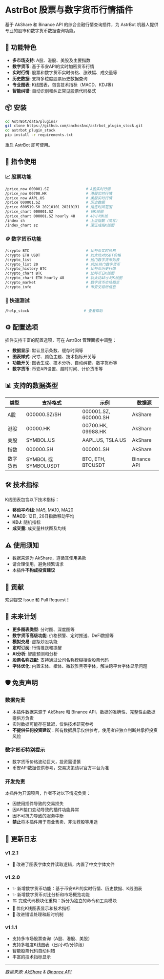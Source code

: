 # AstrBot 股票与数字货币行情插件

基于 AkShare 和 Binance API 的综合金融行情查询插件，为 AstrBot 机器人提供专业的股市和数字货币数据查询功能。

## 🚀 功能特色

- **多市场支持**: A股、港股、美股及主要指数
- **数字货币**: 基于币安API的实时加密货币行情
- **实时行情**: 股票和数字货币实时价格、涨跌幅、成交量等
- **历史数据**: 支持多粒度股票历史数据查询
- **专业图表**: K线图表，包含技术指标（MACD、KDJ等）
- **智能纠错**: 自动识别和纠正常见股票代码格式

## 📦 安装

```bash
cd AstrBot/data/plugins/
git clone https://github.com/anchorAnc/astrbot_plugin_stock.git
cd astrbot_plugin_stock
pip install -r requirements.txt
```
重启 AstrBot 即可使用。

## 🎯 指令使用

### 📈 股票功能
```bash
/price_now 000001.SZ                 # A股实时行情
/price_now 00700.HK                  # 港股实时行情  
/price_now AAPL.US                   # 美股实时行情
/price 000001.SZ                     # 历史数据
/price 600519.SH 20210101 20210131   # 指定时间范围
/price_chart 000001.SZ               # 日K线图
/price_chart 000001.SZ hourly 48     # 48小时K线
/index sh                            # 上证指数（简写）
/index_chart sz                      # 深证成指K线图
```

### 🪙 数字货币功能
```bash
/crypto BTC                          # 比特币实时价格
/crypto ETH USDT                     # 以太坊对USDT价格
/crypto_list                         # 热门数字货币列表
/crypto_list 20                      # 前20热门数字货币
/crypto_history BTC                  # 比特币历史行情
/crypto_chart BTC                    # 比特币日K线图
/crypto_chart ETH hourly 48          # 以太坊48小时K线图
/crypto_market                       # 数字货币市场概览
/crypto_info                         # 币安交易所信息
```

### 🧪 快速测试
```bash
/help_stock                         # 查看帮助
```

## ⚙️ 配置选项

插件支持丰富的配置选项，可在 AstrBot 管理面板中调整：

- **数据显示**: 默认显示条数、缓存时间等
- **图表样式**: 尺寸、颜色主题、技术指标开关等  
- **功能开关**: 图表生成、技术分析、自动纠错、数字货币等
- **数字货币**: 币安API设置、超时时间、计价货币等

## 📊 支持的数据类型

| 类型 | 支持格式 | 示例 | 数据源 |
|------|---------|------|-------|
| A股 | 000000.SZ/SH | 000001.SZ, 600000.SH | AkShare |
| 港股 | 00000.HK | 00700.HK, 09988.HK | AkShare |
| 美股 | SYMBOL.US | AAPL.US, TSLA.US | AkShare |
| 指数 | 000000.SH | 000001.SH | AkShare |
| 数字货币 | SYMBOL 或 SYMBOLUSDT | BTC, ETH, BTCUSDT | Binance API |

## 🛠️ 技术指标

K线图表包含以下技术指标：
- **移动平均线**: MA5, MA10, MA20
- **MACD**: 12日, 26日指数移动平均
- **KDJ**: 随机指标
- **成交量**: 成交量柱状图及均线

## ⚠️ 使用须知

- 数据来源为 AkShare，遵循其使用条款
- 请合理使用，避免频繁请求
- 本插件**不构成投资建议**

## 🤝 贡献

欢迎提交 Issue 和 Pull Request！

## 🔮 未来计划

- **更多图表类型**: 分时图、深度图等
- **数字货币高级功能**: 价格预警、定时推送、DeFi数据等
- **模拟交易**: 虚拟炒股功能
- **定时订阅**: 行情推送和提醒
- **AI分析**: 智能预测和分析
- **股票名称匹配**: 支持通过公司名称模糊搜索股票代码
- **字体优化**: 内置宋体、楷体、微软雅黑等字体，解决跨平台字体显示问题

## 🛡️ 免责声明

### 数据免责
- 本插件数据来源于 AkShare 和 Binance API，数据的准确性、完整性由数据提供方负责
- 实时数据可能存在延迟，仅供技术研究参考
- **不提供任何投资建议**：所有数据展示仅供参考，使用者应独立判断并承担投资风险

### 数字货币特别提示
- 数字货币价格波动巨大，投资需谨慎
- 币安API数据仅供参考，交易决策请以官方平台为准

### 开发免责
本插件为开源项目，作者不对以下情况负责：
- 因使用插件导致的交易损失
- 因API接口变动导致的插件功能异常  
- 因不可抗力导致的服务中断
- **禁止**将本插件用于商业售卖、非法荐股等用途

## 🔄 更新日志

### v1.2.1
- 🔧 改进了图表字体文件读取逻辑，内置了中文字体文件

### v1.2.0
- ✨ 新增数字货币功能：基于币安API的实时行情、历史数据、K线图表
- ✨ 新增数字货币对比分析和市场概览功能  
- 🏗️ 完成代码模块化重构：拆分为独立的命令和工具模块
- 🎨 优化K线图表显示和技术指标
- 🔧 改进错误处理和超时机制

### v1.1.1
- 支持多市场股票查询（A股、港股、美股）
- 支持多粒度K线图表（日/小时/分钟级）
- 智能股票代码自动纠错
- 丰富的技术指标显示

---

*数据来源: [AkShare](https://akshare.akfamily.xyz/) & [Binance API](https://binance-docs.github.io/apidocs/)*
